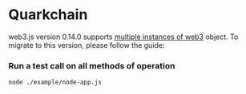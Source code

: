 # Quarkchain 

web3.js version 0.14.0 supports [multiple instances of web3](https://github.com/ethereum/web3.js/issues/297) object.
To migrate to this version, please follow the guide:

### Run a test call on all methods of operation

```bash
node ./example/node-app.js
```

